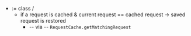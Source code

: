 * := class / 
  * if a request is cached & current request == cached request -> saved request is restored
    * -- via -- `RequestCache.getMatchingRequest`
 